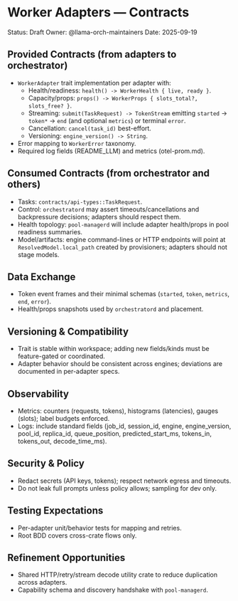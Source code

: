 # Worker Adapters — Contracts

Status: Draft
Owner: @llama-orch-maintainers
Date: 2025-09-19

## Provided Contracts (from adapters to orchestrator)

- `WorkerAdapter` trait implementation per adapter with:
  - Health/readiness: `health() -> WorkerHealth { live, ready }`.
  - Capacity/props: `props() -> WorkerProps { slots_total?, slots_free? }`.
  - Streaming: `submit(TaskRequest) -> TokenStream` emitting `started` → `token*` → `end` (and optional `metrics`) or terminal `error`.
  - Cancellation: `cancel(task_id)` best-effort.
  - Versioning: `engine_version() -> String`.
- Error mapping to `WorkerError` taxonomy.
- Required log fields (README_LLM) and metrics (otel-prom.md).

## Consumed Contracts (from orchestrator and others)

- Tasks: `contracts/api-types::TaskRequest`.
- Control: `orchestratord` may assert timeouts/cancellations and backpressure decisions; adapters should respect them.
- Health topology: `pool-managerd` will include adapter health/props in pool readiness summaries.
- Model/artifacts: engine command-lines or HTTP endpoints will point at `ResolvedModel.local_path` created by provisioners; adapters should not stage models.

## Data Exchange

- Token event frames and their minimal schemas (`started`, `token`, `metrics`, `end`, `error`).
- Health/props snapshots used by `orchestratord` and placement.

## Versioning & Compatibility

- Trait is stable within workspace; adding new fields/kinds must be feature-gated or coordinated.
- Adapter behavior should be consistent across engines; deviations are documented in per-adapter specs.

## Observability

- Metrics: counters (requests, tokens), histograms (latencies), gauges (slots); label budgets enforced.
- Logs: include standard fields (job_id, session_id, engine, engine_version, pool_id, replica_id, queue_position, predicted_start_ms, tokens_in, tokens_out, decode_time_ms).

## Security & Policy

- Redact secrets (API keys, tokens); respect network egress and timeouts.
- Do not leak full prompts unless policy allows; sampling for dev only.

## Testing Expectations

- Per-adapter unit/behavior tests for mapping and retries.
- Root BDD covers cross-crate flows only.

## Refinement Opportunities

- Shared HTTP/retry/stream decode utility crate to reduce duplication across adapters.
- Capability schema and discovery handshake with `pool-managerd`.
